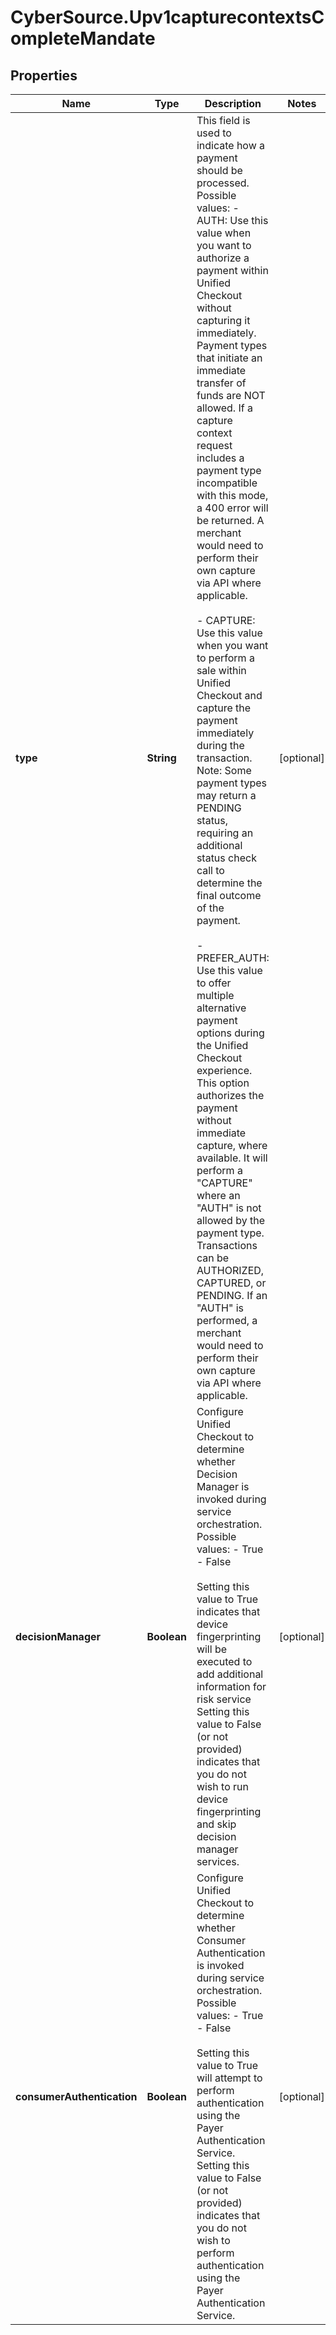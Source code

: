 # CyberSource.Upv1capturecontextsCompleteMandate

## Properties
Name | Type | Description | Notes
------------ | ------------- | ------------- | -------------
**type** | **String** | This field is used to indicate how a payment should be processed.  Possible values: - AUTH: Use this value when you want to authorize a payment within Unified Checkout without capturing it immediately.  Payment types that initiate an immediate transfer of funds are NOT allowed.  If a capture context request includes a payment type incompatible with this mode, a 400 error will be returned.  A merchant would need to perform their own capture via API where applicable.<br><br>   - CAPTURE: Use this value when you want to perform a sale within Unified Checkout and capture the payment immediately during the transaction.  Note: Some payment types may return a PENDING status, requiring an additional status check call to determine the final outcome of the payment.<br><br> - PREFER_AUTH: Use this value to offer multiple alternative payment options during the Unified Checkout experience. This option authorizes the payment without immediate capture, where available.  It will perform a \"CAPTURE\" where an \"AUTH\" is not allowed by the payment type.  Transactions can be AUTHORIZED, CAPTURED, or PENDING.  If an \"AUTH\" is performed, a merchant would need to perform their own capture via API where applicable.  | [optional] 
**decisionManager** | **Boolean** | Configure Unified Checkout to determine whether Decision Manager is invoked during service orchestration.  Possible values:  - True  - False<br><br>  Setting this value to True indicates that device fingerprinting will be executed to add additional information for risk service Setting this value to False (or not provided) indicates that you do not wish to run device fingerprinting and skip decision manager services.  | [optional] 
**consumerAuthentication** | **Boolean** | Configure Unified Checkout to determine whether Consumer Authentication is invoked during service orchestration.  Possible values:  - True  - False<br><br>  Setting this value to True will attempt to perform authentication using the Payer Authentication Service. Setting this value to False (or not provided) indicates that you do not wish to perform authentication using the Payer Authentication Service.  | [optional] 


